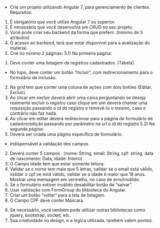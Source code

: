 * Crie um projeto utilizando Angular 7, para gerenciamento de clientes.
Requisitos:
1) É obrigatório que você utilize Angular 7 ou superior.
2) É necessário que você desenvolva um CRUD no seu projeto.
3) Você pode criar seu backend da forma que preferir. (minimo de 5 atributos)
4) O acesso ao backend, terá que estar disponível para a avalização do material.
5) Crie no minimo 2 páginas:
5.1) Na primeira página:
1. Deve conter uma listagem de registros cadastrados. (Tabela).
* No topo, deve conter um botão “Incluir”, com redirecionamento para o formulário de inclusão.
2. Na grid tem que conter uma coluna de ações com dois botões (Editar, Excluir).
3. Ao clicar em excluir deverá abrir uma caixa perguntando se deseja realmente excluir o registro
caso clique em sim deverá chamar uma requisição passando o id do registro e removê-lo o
mesmo, caso o contrário não faz nada.
4. Ao clicar em editar deverá redirecionar para a página de formulário de cadastro/edição
passando por parâmetro na url o id do registro
5.2) Na segunda página:
1. Deverá ser criada uma página específica de formulário.
* Indispensável a validação dos campos
2. Deverá conter 5 campos .
(nome: String, email: String, cpf: string, data de nascimento: Data, idade: Inteiro)
3. O Campo idade tem que estar somente leitura.
4. Validar se o nome tem mais que 5 letras, validar se o email está válido, validar o cpf se está
válido, validar se a idade é maior que 18 anos. Mostrar uma mensagem em vermelho, no caso
de erro/inválido.
5. Se o formulário estiver inválido desabilitar botão de “salvar”.
6. Usar validação com FormGroup do blibioteca do Angular.
7. Criar um botão “voltar” para a tela de listagem.
8. O Campo CPF deve conter Máscara.
6) Se necessário, você também pode utilizar outras bibliotecas como jquery, bootstrap, socket, etc.
7) Sua criatividade no design, e a lógica utilizada, também valem pontos.